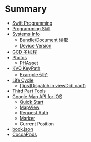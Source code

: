 # Summary

* [Swift Programming](README.md)
* [Programming Skill](programming-skill.md)
* [Systems Info](systems-info.md)
  * [Bundle/Document 读取](/systems-info/21-bundledocument-du-qu.md)
  * [Device Version](systems-info/device-version.md)
* [GCD 多线程](gcd-duo-xian-cheng.md)
* [Photos](photos.md)
  * [PHAsset](photos/phasset.md)
* [KVO KeyPath](kvo-keypath.md)
  * [Example 例子](kvo-keypath/example-li-zi.md)
* [Life Cycle](life-cycle.md)
  * [\[tips\]Dispatch in viewDidLoad\(\)](life-cycle/tipsdispatch-in-viewdidload.md)
* [Third Part Tools](third-part-tools.md)
* [Google Map API for iOS](/google-map-api-for-ios.md)
  * [Quick Start](google-map-api-for-ios/installation.md)
  * [MapView](google-map-api-for-ios/mapview.md)
  * [Request Auth](google-map-api-for-ios/request-auth.md)
  * [Marker](google-map-api-for-ios/marker.md)
  * Current Position
* [book.json](bookjson.md)
* [CocoaPods](cocoapods.md)

